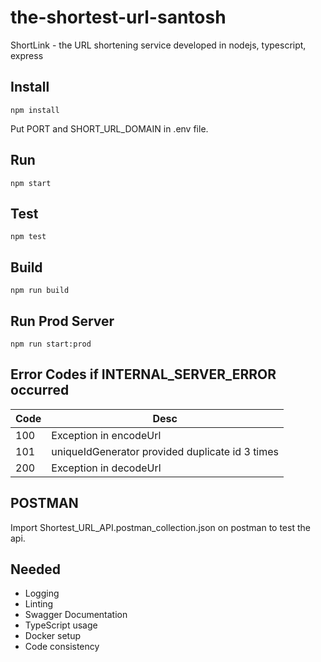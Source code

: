 # the-shortest-url-santosh
ShortLink - the URL shortening service developed in nodejs, typescript, express

## Install

``` cli
npm install
```

Put PORT and SHORT_URL_DOMAIN in .env file.

## Run

``` cli
npm start
```

## Test

``` cli
npm test
```

## Build

``` cli
npm run build
```

## Run Prod Server

``` cli
npm run start:prod
```

## Error Codes if INTERNAL_SERVER_ERROR occurred
Code | Desc
-- | --
100  | Exception in encodeUrl
101  | uniqueIdGenerator provided duplicate id 3 times
200  | Exception in decodeUrl

## POSTMAN
Import Shortest_URL_API.postman_collection.json on postman to test the api.

## Needed
- Logging
- Linting
- Swagger Documentation
- TypeScript usage
- Docker setup
- Code consistency
